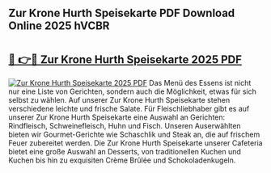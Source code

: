 ## Zur Krone Hurth Speisekarte PDF Download Online 2025 hVCBR

# <h2><a href="http://gc93eq.nevu.top/?p=Zur+Krone+Hurth+Speisekarte">🔗 👉🔴 Zur Krone Hurth Speisekarte 2025 PDF</a></h2>

[![Zur Krone Hurth Speisekarte 2025 PDF](https://i.imgur.com/dBaPXMq.png)](http://gc93eq.nevu.top/?p=Zur+Krone+Hurth+Speisekarte)
Das Menü des Essens ist nicht nur eine Liste von Gerichten, sondern auch die Möglichkeit, etwas für sich selbst zu wählen. Auf unserer Zur Krone Hurth Speisekarte stehen verschiedene leichte und frische Salate. Für Fleischliebhaber gibt es auf unserer Zur Krone Hurth Speisekarte eine Auswahl an Gerichten: Rindfleisch, Schweinefleisch, Huhn und Fisch. Unseren Auserwählten bieten wir Gourmet-Gerichte wie Schaschlik und Steak an, die auf frischem Feuer zubereitet werden. Die Zur Krone Hurth Speisekarte unserer Cafeteria bietet eine große Auswahl an Desserts, von traditionellen Kuchen und Kuchen bis hin zu exquisiten Crème Brûlée und Schokoladenkugeln.
